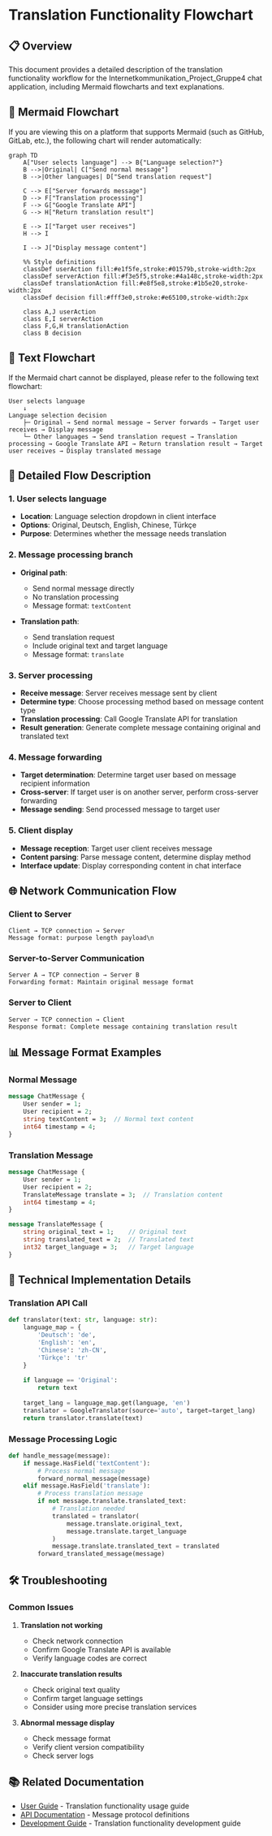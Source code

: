 # Translation Functionality Flowchart

## 📋 Overview

This document provides a detailed description of the translation functionality workflow for the Internetkommunikation_Project_Gruppe4 chat application, including Mermaid flowcharts and text explanations.

## 🔄 Mermaid Flowchart

If you are viewing this on a platform that supports Mermaid (such as GitHub, GitLab, etc.), the following chart will render automatically:

```mermaid
graph TD
    A["User selects language"] --> B{"Language selection?"}
    B -->|Original| C["Send normal message"]
    B -->|Other languages| D["Send translation request"]
    
    C --> E["Server forwards message"]
    D --> F["Translation processing"]
    F --> G["Google Translate API"]
    G --> H["Return translation result"]
    
    E --> I["Target user receives"]
    H --> I
    
    I --> J["Display message content"]
    
    %% Style definitions
    classDef userAction fill:#e1f5fe,stroke:#01579b,stroke-width:2px
    classDef serverAction fill:#f3e5f5,stroke:#4a148c,stroke-width:2px
    classDef translationAction fill:#e8f5e8,stroke:#1b5e20,stroke-width:2px
    classDef decision fill:#fff3e0,stroke:#e65100,stroke-width:2px
    
    class A,J userAction
    class E,I serverAction
    class F,G,H translationAction
    class B decision
```

## 📝 Text Flowchart

If the Mermaid chart cannot be displayed, please refer to the following text flowchart:

```
User selects language
    ↓
Language selection decision
    ├─ Original → Send normal message → Server forwards → Target user receives → Display message
    └─ Other languages → Send translation request → Translation processing → Google Translate API → Return translation result → Target user receives → Display translated message
```

## 🔧 Detailed Flow Description

### 1. User selects language
- **Location**: Language selection dropdown in client interface
- **Options**: Original, Deutsch, English, Chinese, Türkçe
- **Purpose**: Determines whether the message needs translation

### 2. Message processing branch
- **Original path**: 
  - Send normal message directly
  - No translation processing
  - Message format: `textContent`
  
- **Translation path**:
  - Send translation request
  - Include original text and target language
  - Message format: `translate`

### 3. Server processing
- **Receive message**: Server receives message sent by client
- **Determine type**: Choose processing method based on message content type
- **Translation processing**: Call Google Translate API for translation
- **Result generation**: Generate complete message containing original and translated text

### 4. Message forwarding
- **Target determination**: Determine target user based on message recipient information
- **Cross-server**: If target user is on another server, perform cross-server forwarding
- **Message sending**: Send processed message to target user

### 5. Client display
- **Message reception**: Target user client receives message
- **Content parsing**: Parse message content, determine display method
- **Interface update**: Display corresponding content in chat interface

## 🌐 Network Communication Flow

### Client to Server
```
Client → TCP connection → Server
Message format: purpose length payload\n
```

### Server-to-Server Communication
```
Server A → TCP connection → Server B
Forwarding format: Maintain original message format
```

### Server to Client
```
Server → TCP connection → Client
Response format: Complete message containing translation result
```

## 📊 Message Format Examples

### Normal Message
```protobuf
message ChatMessage {
    User sender = 1;
    User recipient = 2;
    string textContent = 3;  // Normal text content
    int64 timestamp = 4;
}
```

### Translation Message
```protobuf
message ChatMessage {
    User sender = 1;
    User recipient = 2;
    TranslateMessage translate = 3;  // Translation content
    int64 timestamp = 4;
}

message TranslateMessage {
    string original_text = 1;    // Original text
    string translated_text = 2;  // Translated text
    int32 target_language = 3;   // Target language
}
```

## 🔧 Technical Implementation Details

### Translation API Call
```python
def translator(text: str, language: str):
    language_map = {
        'Deutsch': 'de',
        'English': 'en',
        'Chinese': 'zh-CN',
        'Türkçe': 'tr'
    }
    
    if language == 'Original':
        return text
    
    target_lang = language_map.get(language, 'en')
    translator = GoogleTranslator(source='auto', target=target_lang)
    return translator.translate(text)
```

### Message Processing Logic
```python
def handle_message(message):
    if message.HasField('textContent'):
        # Process normal message
        forward_normal_message(message)
    elif message.HasField('translate'):
        # Process translation message
        if not message.translate.translated_text:
            # Translation needed
            translated = translator(
                message.translate.original_text,
                message.translate.target_language
            )
            message.translate.translated_text = translated
        forward_translated_message(message)
```

## 🛠️ Troubleshooting

### Common Issues
1. **Translation not working**
   - Check network connection
   - Confirm Google Translate API is available
   - Verify language codes are correct

2. **Inaccurate translation results**
   - Check original text quality
   - Confirm target language settings
   - Consider using more precise translation services

3. **Abnormal message display**
   - Check message format
   - Verify client version compatibility
   - Check server logs

## 📚 Related Documentation

- [User Guide](user_guide.md) - Translation functionality usage guide
- [API Documentation](api_documentation.md) - Message protocol definitions
- [Development Guide](development_guide.md) - Translation functionality development guide 
